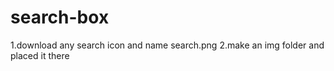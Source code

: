 # search-box
1.download any search icon and name search.png 2.make an img folder and placed it there 
